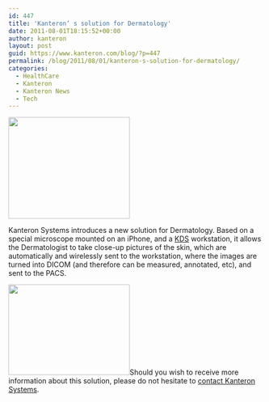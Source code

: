 ```yaml
---
id: 447
title: 'Kanteron‘ s solution for Dermatology'
date: 2011-08-01T18:15:52+00:00
author: kanteron
layout: post
guid: https://www.kanteron.com/blog/?p=447
permalink: /blog/2011/08/01/kanteron-s-solution-for-dermatology/
categories:
  - HealthCare
  - Kanteron
  - Kanteron News
  - Tech
---
```

<img class="aligncenter" title="iPhone microscopy" src="https://farm7.static.flickr.com/6005/5990906417_69ee6e113b_m.jpg" alt="" width="240" height="201" />

Kanteron Systems introduces a new solution for Dermatology. Based on a special microscope mounted on an iPhone, and a <a title="KDS" href="https://www.kanteron.com/blog/products/kds/" target="_blank">KDS</a> workstation, it allows the Dermatologist to take close-up pictures of the skin, which are automatically and wirelessly sent to the workstation, where the images are turned into DICOM (and therefore can be measured, annotated, etc), and sent to the PACS.

<img class="aligncenter" title="skin pic" src="https://farm7.static.flickr.com/6007/5991461550_db3979b500_m.jpg" alt="" width="240" height="179" />Should you wish to receive more information about this solution, please do not hesitate to <a title="Contact" href="https://www.kanteron.com/blog/contact/" target="_blank">contact Kanteron Systems</a>.